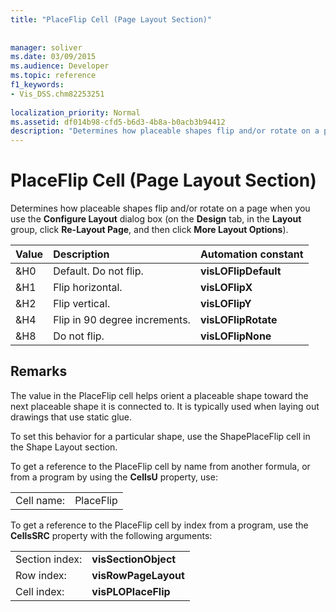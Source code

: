 ```yaml
---
title: "PlaceFlip Cell (Page Layout Section)"
 
 
manager: soliver
ms.date: 03/09/2015
ms.audience: Developer
ms.topic: reference
f1_keywords:
- Vis_DSS.chm82253251
 
localization_priority: Normal
ms.assetid: df014b98-cfd5-b6d3-4b8a-b0acb3b94412
description: "Determines how placeable shapes flip and/or rotate on a page when you use the Configure Layout dialog box (on the Design tab, in the Layout group, click Re-Layout Page, and then click More Layout Options)."
---
```


# PlaceFlip Cell (Page Layout Section)

Determines how placeable shapes flip and/or rotate on a page when you use the **Configure Layout** dialog box (on the **Design** tab, in the **Layout** group, click **Re-Layout Page**, and then click **More Layout Options**).
  
|**Value**|**Description**|**Automation constant**|
|:-----|:-----|:-----|
|&amp;H0  <br/> |Default. Do not flip.  <br/> |**visLOFlipDefault** <br/> |
|&amp;H1  <br/> |Flip horizontal.  <br/> |**visLOFlipX** <br/> |
|&amp;H2  <br/> |Flip vertical.  <br/> |**visLOFlipY** <br/> |
|&amp;H4  <br/> |Flip in 90 degree increments.  <br/> |**visLOFlipRotate** <br/> |
|&amp;H8  <br/> |Do not flip.  <br/> |**visLOFlipNone** <br/> |
   
## Remarks

The value in the PlaceFlip cell helps orient a placeable shape toward the next placeable shape it is connected to. It is typically used when laying out drawings that use static glue.
  
To set this behavior for a particular shape, use the ShapePlaceFlip cell in the Shape Layout section.
  
To get a reference to the PlaceFlip cell by name from another formula, or from a program by using the **CellsU** property, use: 
  
|||
|:-----|:-----|
|Cell name:  <br/> |PlaceFlip  <br/> |
   
To get a reference to the PlaceFlip cell by index from a program, use the **CellsSRC** property with the following arguments: 
  
|||
|:-----|:-----|
|Section index:  <br/> |**visSectionObject** <br/> |
|Row index:  <br/> |**visRowPageLayout** <br/> |
|Cell index:  <br/> |**visPLOPlaceFlip** <br/> |
   

